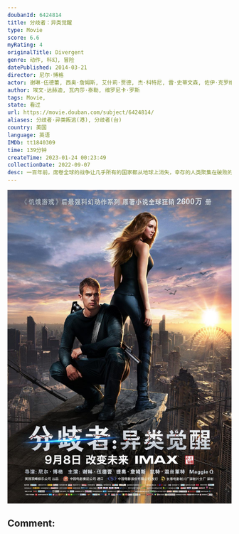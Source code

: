 ```yaml
---
doubanId: 6424814
title: 分歧者：异类觉醒
type: Movie
score: 6.6
myRating: 4
originalTitle: Divergent
genre: 动作, 科幻, 冒险
datePublished: 2014-03-21
director: 尼尔·博格
actor: 谢琳·伍德蕾, 西奥·詹姆斯, 艾什莉·贾德, 杰·科特尼, 雷·史蒂文森, 佐伊·克罗维兹, 迈尔斯·特勒, 托尼·戈德温, 安塞尔·艾尔高特, 李美琪, 梅奇·费法, 凯特·温丝莱特, 本·劳埃德, 克里斯蒂安·马德森, 奥斯汀·利昂, 本·兰博, 卢克·克莱恩坦克, undefined, 贾斯婷·瓦希伯格, 爱丽丝·里特韦尔, 伊丽丝·科尔, undefined, ·佩里, 艾丽西娅·维拉, undefined, 丹·莱瑟姆, 威尔·布拉格罗夫
author: 埃文·达赫迪, 瓦内莎·泰勒, 维罗尼卡·罗斯
tags: Movie, 
state: 看过
url: https://movie.douban.com/subject/6424814/
aliases: 分歧者·异类叛逃(港), 分歧者(台)
country: 美国
language: 英语
IMDb: tt1840309
time: 139分钟
createTime: 2023-01-24 00:23:49
collectionDate: 2022-09-07
desc: 一百年前，席卷全球的战争让几乎所有的国家都从地球上消失，幸存的人类聚集在破败的芝加哥。新世界的创始者为了谋求永久的和平，将幸存者们分成了无私派、诚实派、无畏派、友好派和博学派。每个派系都有自己专门的社...
---
```


![image](assets/p2196353608.jpg)

Comment: 
---

